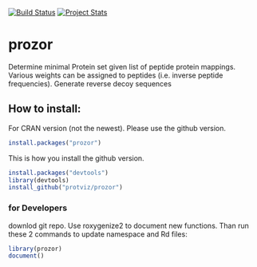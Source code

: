 [![Build Status](https://travis-ci.org/wolski/prozor.svg?branch=master)](https://travis-ci.org/wolski/prozor)
[![Project Stats](https://www.ohloh.net/p/prozor/widgets/project_thin_badge.gif)](https://www.ohloh.net/p/prozor)

# prozor
Determine minimal Protein set given list of peptide protein mappings. Various weights can be assigned to peptides (i.e. inverse peptide frequencies).
Generate reverse decoy sequences

 
## How to install:
For CRAN version (not the newest). Please use the github version.

```r
install.packages("prozor")
```

This is how you install the github version.

```r
install.packages("devtools")
library(devtools)
install_github("protviz/prozor")
```

### for Developers

downlod git repo. Use roxygenize2 to document new functions. Than run these 2 commands to update namespace and Rd files:

```r
library(prozor)
document()
```
